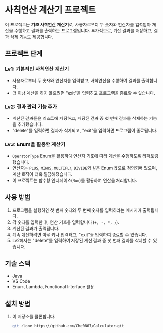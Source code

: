 # 사칙연산 계산기 프로젝트

이 프로젝트는 **기초 사칙연산 계산기**로, 사용자로부터 두 숫자와 연산자를 입력받아 계산을 수행하고 결과를 출력하는 프로그램입니다. 추가적으로, 계산 결과를 저장하고, 결과 삭제 기능도 제공합니다.

## 프로젝트 단계

### Lv1: 기본적인 사칙연산 계산기
- 사용자로부터 두 숫자와 연산자를 입력받고, 사칙연산을 수행하여 결과를 출력합니다.
- 더 이상 계산을 하지 않으려면 "exit"을 입력하고 프로그램을 종료할 수 있습니다.

### Lv2: 결과 관리 기능 추가
- 계산된 결과들을 리스트에 저장하고, 저장된 결과 중 첫 번째 결과를 삭제하는 기능을 추가했습니다.
- "delete"를 입력하면 결과가 삭제되고, "exit"을 입력하면 프로그램이 종료됩니다.

### Lv3: Enum을 활용한 계산기
- `OperatorType` Enum을 활용하여 연산자 기호에 따라 계산을 수행하도록 리팩토링했습니다.
- 연산자는 `PLUS`, `MINUS`, `MULTIPLY`, `DIVIDE`와 같은 Enum 값으로 정의되어 있으며, 계산 로직이 더욱 깔끔해졌습니다.
- 이 프로젝트는 함수형 인터페이스(`Num`)를 활용하여 연산을 처리합니다.

## 사용 방법

1. 프로그램을 실행하면 첫 번째 숫자와 두 번째 숫자를 입력하라는 메시지가 출력됩니다.
2. 각 숫자를 입력한 후, 연산 기호를 입력합니다 (`+, -, *, /`).
3. 계산된 결과가 출력됩니다.
4. 계속 계산하려면 아무 키나 입력하고, "exit"을 입력하여 종료할 수 있습니다.
5. Lv2에서는 "delete"를 입력하여 저장된 계산 결과 중 첫 번째 결과를 삭제할 수 있습니다.

## 기술 스택

- Java
- VS Code
- Enum, Lambda, Functional Interface 활용

## 설치 방법

1. 이 저장소를 클론합니다.
   ```bash
   git clone https://github.com/Che0807/Calculator.git
